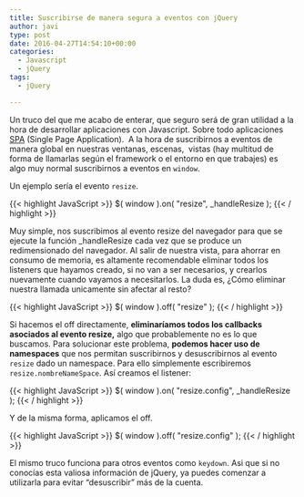 ```yaml
---
title: Suscribirse de manera segura a eventos con jQuery
author: javi
type: post
date: 2016-04-27T14:54:10+00:00
categories:
  - Javascript
  - jQuery
tags:
  - jQuery

---
```

Un truco del que me acabo de enterar, que seguro será de gran utilidad a la hora de desarrollar aplicaciones con Javascript. Sobre todo aplicaciones [SPA][1] (Single Page Application).  A la hora de suscribirnos a eventos de manera global en nuestras ventanas, escenas,  vistas (hay multitud de forma de llamarlas según el framework o el entorno en que trabajes) es algo muy normal suscribirnos a eventos en `window`.

Un ejemplo sería el evento `resize`.

{{< highlight JavaScript >}}
$( window ).on( "resize", _handleResize );
{{< / highlight >}}

Muy simple, nos suscribimos al evento resize del navegador para que se ejecute la función _handleResize cada vez que se produce un redimensionado del navegador. Al salir de nuestra vista, para ahorrar en consumo de memoria, es altamente recomendable eliminar todos los listeners que hayamos creado, si no van a ser necesarios, y crearlos nuevamente cuando vayamos a necesitarlos. La duda es, ¿Cómo eliminar nuestra llamada unicamente sin afectar al resto?

{{< highlight JavaScript >}}
$( window ).off( "resize" );
{{< / highlight >}}

Si hacemos el off directamente, **eliminaríamos todos los callbacks asociados al evento resize,** algo que probablemente no es lo que buscamos. Para solucionar este problema, **podemos hacer uso de namespaces** que nos permitan suscribirnos y desuscribirnos al evento `resize` dado un namespace. Para ello simplemente escribiremos `resize.nombreNameSpace`. Así creamos el listener:

{{< highlight JavaScript >}}
$( window ).on( "resize.config", _handleResize );
{{< / highlight >}}

Y de la misma forma, aplicamos el off.

{{< highlight JavaScript >}}
$( window ).off( "resize.config" );
{{< / highlight >}}

El mismo truco funciona para otros eventos como `keydown`. Asi que si no conocías esta valiosa información de jQuery, ya puedes comenzar a utilizarla para evitar &#8220;desuscribir&#8221; más de la cuenta.

 [1]: https://es.wikipedia.org/wiki/Single-page_application
